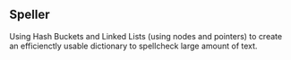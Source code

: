 ## Speller
Using Hash Buckets and Linked Lists (using nodes and pointers) to create an efficienctly usable dictionary to spellcheck large amount of text.
